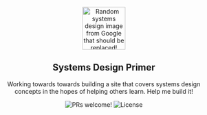 <p align="center">
  <img src="https://miro.medium.com/max/2000/1*UXYdhUocJfSHSdV3vRn8OQ.png" alt="Random systems design image from Google that should be replaced!" width="100">
</p>

<h2 align="center">
  Systems Design Primer
</h2>

<p align="center">
  Working towards towards building a site that covers systems design concepts in the hopes of helping others learn. Help me build it!
</p>

<p align="center">
  <img src="https://img.shields.io/badge/PRs-Welcome!-yellowgreen" alt="PRs welcome!" />

  <img alt="License" src="https://img.shields.io/badge/license-MIT-yellowgreen">
</p>
